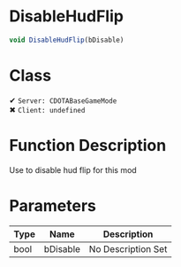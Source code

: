 # DisableHudFlip
```js	
void DisableHudFlip(bDisable)
```
# Class
✔ `Server: CDOTABaseGameMode`  
✖ `Client: undefined`  

# Function Description
Use to disable hud flip for this mod
# Parameters
Type|Name|Description
--|--|--
bool|bDisable|No Description Set
